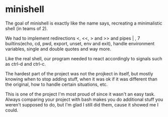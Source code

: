 # minishell

The goal of minishell is exactly like the name says, recreating a minimalistic shell (in teams of 2).

We had to implement redirections <, <<, > and >> and pipes | , 7 builtins(echo, cd, pwd, export, unset, env and exit), handle environment variables, single and double quotes and way more.

Like the real shell, our program needed to react accordingly to signals such as ctrl-d and ctrl-c.

The hardest part of the project was not the projkect in itself, but mostly knowing when to stop adding stuff, when it was ok if it was different than the original, how to handle certain situations, etc.

This is one of the project I'm most proud of since it wasn't an easy task. Always comparing your project with bash makes you do additional stuff you weren't supposed to do, but I'm glad I still did them, cause it showed me I could.

